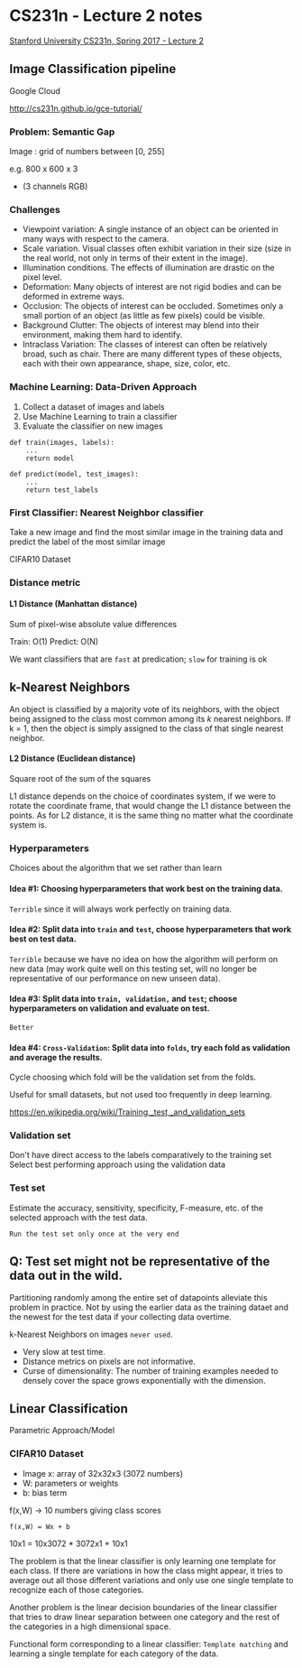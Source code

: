 # CS231n - Lecture 2 notes

[Stanford University CS231n, Spring 2017 - Lecture 2](https://www.youtube.com/watch?v=OoUX-nOEjG0&list=PLC1qU-LWwrF64f4QKQT-Vg5Wr4qEE1Zxk&index=1)


## Image Classification pipeline

Google Cloud

http://cs231n.github.io/gce-tutorial/


### Problem: Semantic Gap

Image : grid of numbers between [0, 255]

e.g. 800 x 600 x 3 
* (3 channels RGB)

### Challenges
* Viewpoint variation: A single instance of an object can be oriented in many ways with respect to the camera.
* Scale variation. Visual classes often exhibit variation in their size (size in the real world, not only in terms of their extent in the image).
* Illumination conditions. The effects of illumination are drastic on the pixel level.
* Deformation: Many objects of interest are not rigid bodies and can be deformed in extreme ways.
* Occlusion: The objects of interest can be occluded. Sometimes only a small portion of an object (as little as few pixels) could be visible.
* Background Clutter: The objects of interest may blend into their environment, making them hard to identify.
* Intraclass Variation: The classes of interest can often be relatively broad, such as chair. There are many different types of these objects, each with their own appearance, shape, size, color, etc.

### Machine Learning: Data-Driven Approach
1. Collect a dataset of images and labels
2. Use Machine Learning to train a classifier
3. Evaluate the classifier on new images

```
def train(images, labels):
    ...
    return model
```
```
def predict(model, test_images):
    ...
    return test_labels
```

### First Classifier: Nearest Neighbor classifier

Take a new image and find the most similar image in the training data and predict the label of the most similar image

CIFAR10 Dataset

### Distance metric
#### L1 Distance (Manhattan distance)
Sum of pixel-wise absolute value differences

Train: O(1)
Predict: O(N)

We want classifiers that are `fast` at predication; `slow` for training is ok

## k-Nearest Neighbors
An object is classified by a majority vote of its neighbors, with the object being assigned to the class most common among its *k* nearest neighbors.
If k = 1, then the object is simply assigned to the class of that single nearest neighbor.

#### L2 Distance (Euclidean distance)
Square root of the sum of the squares

L1 distance depends on the choice of coordinates system, if we were to rotate the coordinate frame, that would change the L1 distance between the points.
As for L2 distance, it is the same thing no matter what the coordinate system is.

### Hyperparameters
Choices about the algorithm that we set rather than learn

#### Idea #1: Choosing hyperparameters that work best on the training data. 

`Terrible` since it will always work perfectly on training data.

#### Idea #2: Split data into `train` and `test`, choose hyperparameters that work best on test data. 

`Terrible` because we have no idea on how the algorithm will perform on new data (may work quite well on this testing set, will no longer be representative of our performance on new unseen data).

#### Idea #3: Split data into `train, validation,` and `test`; choose hyperparameters on validation and evaluate on test.

`Better`

#### Idea #4: `Cross-Validation`: Split data into `folds`, try each fold as validation and average the results.

Cycle choosing which fold will be the validation set from the folds.

Useful for small datasets, but not used too frequently in deep learning.

https://en.wikipedia.org/wiki/Training,_test,_and_validation_sets

### Validation set
Don't have direct access to the labels comparatively to the training set
Select best performing approach using the validation data

### Test set
Estimate the accuracy, sensitivity, specificity, F-measure, etc. of the selected approach with the test data.

`Run the test set only once at the very end`

## Q: Test set might not be representative of the data out in the wild.
Partitioning randomly among the entire set of datapoints alleviate this problem in practice. Not by using the earlier data as the training dataet and the newest for the test data if your collecting data overtime.

k-Nearest Neighbors on images `never used`.
- Very slow at test time.
- Distance metrics on pixels are not informative.
- Curse of dimensionality: The number of training examples needed to densely cover the space grows exponentially with the dimension.

## Linear Classification
Parametric Approach/Model

### CIFAR10 Dataset

* Image x: array of 32x32x3 (3072 numbers)
* W: parameters or weights
* b: bias term

f(x,W) -> 10 numbers giving class scores

`f(x,W) = Wx + b`

10x1 = 10x3072 * 3072x1 + 10x1

The problem is that the linear classifier is only learning one template for each class. If there are variations in how the class might appear, it tries to average out all those different variations and only use one single template to recognize each of those categories.

Another problem is the linear decision boundaries of the linear classifier that tries to draw linear separation between one category and the rest of the categories in a high dimensional space.

Functional form corresponding to a linear classifier: `Template matching` and learning a single template for each category of the data.